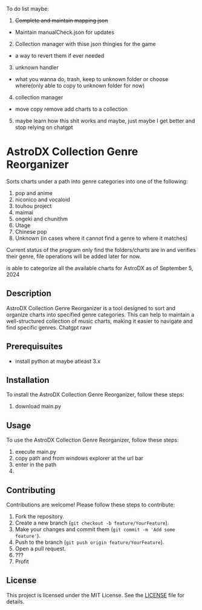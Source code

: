 To do list maybe:
1. ~~Complete and maintain mapping json~~
 - Maintain manualCheck.json for updates
2. Collection manager with thise json thingies for the game
- a way to revert them if ever needed
3. unknown handler
- what you wanna do, trash, keep to unknown folder or choose where(only able to copy to unknown folder for now)
4. collection manager
- move copy remove add charts to a collection 
5. maybe learn how this shit works and maybe, just maybe I get better and stop relying on chatgpt

# AstroDX Collection Genre Reorganizer

Sorts charts under a path into genre categories into one of the following:

1. pop and anime
2. niconico and vocaloid
3. touhou project
4. maimai
5. ongeki and chunithm
6. Utage
7. Chinese pop
8. Unknown (in cases where it cannot find a genre to where it matches)

Current status of the program only find the folders/charts are in and verifies their genre, file operations will be added later for now.

is able to categorize all the available charts for AstroDX as of September 5, 2024

## Description

AstroDX Collection Genre Reorganizer is a tool designed to sort and organize charts into specified genre categories. This can help to maintain a well-structured collection of music charts, making it easier to navigate and find specific genres. Chatgpt rawr

## Prerequisuites

- install python at maybe atleast 3.x

## Installation

To install the AstroDX Collection Genre Reorganizer, follow these steps:

1. download main.py

## Usage

To use the AstroDX Collection Genre Reorganizer, follow these steps:

1. execute main.py
2. copy path and from windows explorer at the url bar
3. enter in the path
4. 

## Contributing

Contributions are welcome! Please follow these steps to contribute:

1. Fork the repository.
2. Create a new branch (`git checkout -b feature/YourFeature`).
3. Make your changes and commit them (`git commit -m 'Add some feature'`).
4. Push to the branch (`git push origin feature/YourFeature`).
5. Open a pull request.
6. ???
7. Profit

## License

This project is licensed under the MIT License. See the [LICENSE](LICENSE) file for details.
